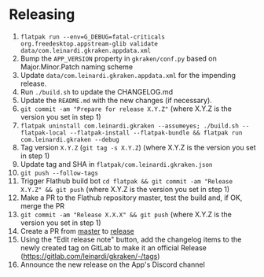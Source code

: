 # Releasing

1. `flatpak run --env=G_DEBUG=fatal-criticals org.freedesktop.appstream-glib validate data/com.leinardi.gkraken.appdata.xml`
2. Bump the `APP_VERSION` property in `gkraken/conf.py` based on Major.Minor.Patch naming scheme
3. Update `data/com.leinardi.gkraken.appdata.xml` for the impending release.
4. Run `./build.sh` to update the CHANGELOG.md
5. Update the `README.md` with the new changes (if necessary).
6. `git commit -am "Prepare for release X.Y.Z"` (where X.Y.Z is the version you set in step 1)
7. `flatpak uninstall com.leinardi.gkraken --assumeyes; ./build.sh --flatpak-local --flatpak-install --flatpak-bundle && flatpak run com.leinardi.gkraken --debug`
8. Tag version `X.Y.Z` (`git tag -s X.Y.Z`) (where X.Y.Z is the version you set in step 1)
9. Update tag and SHA in `flatpak/com.leinardi.gkraken.json`
10. `git push --follow-tags` 
11. Trigger Flathub build bot `cd flatpak && git commit -am "Release X.Y.Z" && git push` (where X.Y.Z is the version you set in step 1)
12. Make a PR to the Flathub repository master, test the build and, if OK, merge the PR
13. `git commit -am "Release X.X.X" && git push` (where X.Y.Z is the version you set in step 1)
14. Create a PR from [master](../../tree/master) to [release](../../tree/release)
15. Using the "Edit release note" button, add the changelog items to the newly created tag on GitLab to make it an official Release (https://gitlab.com/leinardi/gkraken/-/tags)
16. Announce the new release on the App's Discord channel
